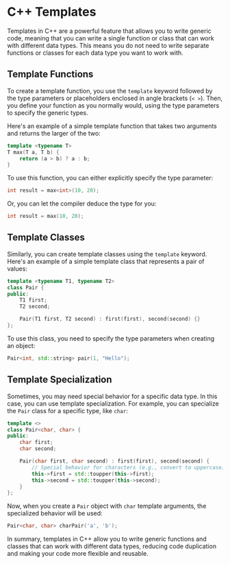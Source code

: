 # C++ Templates

Templates in C++ are a powerful feature that allows you to write generic code, meaning that you can write a single function or class that can work with different data types. This means you do not need to write separate functions or classes for each data type you want to work with.

## Template Functions

To create a template function, you use the `template` keyword followed by the type parameters or placeholders enclosed in angle brackets (`< >`). Then, you define your function as you normally would, using the type parameters to specify the generic types.

Here's an example of a simple template function that takes two arguments and returns the larger of the two:

```cpp
template <typename T>
T max(T a, T b) {
    return (a > b) ? a : b;
}
```

To use this function, you can either explicitly specify the type parameter:

```cpp
int result = max<int>(10, 20);
```

Or, you can let the compiler deduce the type for you:

```cpp
int result = max(10, 20);
```

## Template Classes

Similarly, you can create template classes using the `template` keyword. Here's an example of a simple template class that represents a pair of values:

```cpp
template <typename T1, typename T2>
class Pair {
public:
    T1 first;
    T2 second;

    Pair(T1 first, T2 second) : first(first), second(second) {}
};
```

To use this class, you need to specify the type parameters when creating an object:

```cpp
Pair<int, std::string> pair(1, "Hello");
```

## Template Specialization

Sometimes, you may need special behavior for a specific data type. In this case, you can use template specialization. For example, you can specialize the `Pair` class for a specific type, like `char`:

```cpp
template <>
class Pair<char, char> {
public:
    char first;
    char second;

    Pair(char first, char second) : first(first), second(second) {
        // Special behavior for characters (e.g., convert to uppercase)
        this->first = std::toupper(this->first);
        this->second = std::toupper(this->second);
    }
};
```

Now, when you create a `Pair` object with `char` template arguments, the specialized behavior will be used:

```cpp
Pair<char, char> charPair('a', 'b');
```

In summary, templates in C++ allow you to write generic functions and classes that can work with different data types, reducing code duplication and making your code more flexible and reusable.